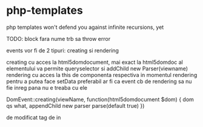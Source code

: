 # php-templates

php templates won't defend you against infinite recursions, yet


TODO:
block fara nume trb sa throw error

events vor fi de 2 tipuri: creating si rendering

creating cu acces la html5domdocument, mai exact la html5domdoc al elementului va permite queryselector si addChild new Parser(viewname)
rendering cu acces la this de componenta respectiva in momentul rendering pentru a putea face setData
preferabil ar fi ca event cb de rendering sa nu fie inreg pana nu e treaba cu ele

DomEvent::creating(viewName, function(html5domdocument $dom) {
    dom qs what, appendChild new parser parse(default true)
})

de modificat tag de <component> in <template>

de gasit o solutie pentru bind attrs mai elegant? prefix a- gen a-rows/:a-rows pare cel mai ok pana acum


de testat event-urile daca merg:
event-uri care sa fie globale pe o componenta, sau locale (in cazul in care o componenta se rendereaza intr-un anumnit scope)
... va trebui sa aiba acces la numele scopului superior... o variabila ceva... sau sa pastrez si Is pe data... dar daca e aliasat.. 
de testat cum merge <@> in textul documentului
